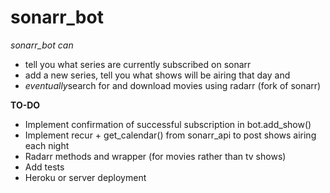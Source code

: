 # sonarr_bot

*sonarr_bot can* 
* tell you what series are currently subscribed on sonarr
* add a new series, tell you what shows will be airing that day and 
* *eventually*search for and download movies using radarr (fork of sonarr)

__TO-DO__
* Implement confirmation of successful subscription in bot.add_show()
* Implement recur + get_calendar() from sonarr_api to post shows airing each night
* Radarr methods and wrapper (for movies rather than tv shows)
* Add tests
* Heroku or server deployment

